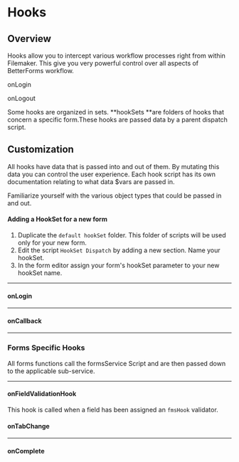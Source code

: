 # Hooks

## Overview

Hooks allow you to intercept various workflow processes right from within Filemaker. This give you very powerful control over all aspects of BetterForms workflow.

onLogin

onLogout

Some hooks are organized in sets. **hookSets **are folders of hooks that concern a specific form.These hooks are passed data by a parent dispatch script.

## Customization

All hooks have data that is passed into and out of them. By mutating this data you can control the user experience.  Each hook script has its own documentation relating to what data $vars are passed in.

Familiarize yourself with the various object types that could be passed in and out.

#### Adding a HookSet for a new form

1. Duplicate the `default hookSet` folder. This folder of scripts will be used only for your new form.
2. Edit the script `HookSet Dispatch` by adding a new section. Name your hookSet. 
3. In the form editor assign your form's hookSet parameter to your new hookSet name.

---

#### onLogin

---

#### onCallback

---

### Forms Specific Hooks

All forms functions call the formsService Script and are then passed down to the applicable sub-service.

---

#### onFieldValidationHook

This hook is called when a field has been assigned an `fmsHook` validator.



#### onTabChange

---

#### onComplete



